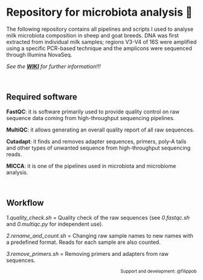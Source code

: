 # Repository for microbiota analysis 🦠
The following repository contains all pipelines and scripts I used to analyse milk microbiota composition in sheep and goat breeds. DNA was first extracted from individual milk samples; regions V3-V4 of 16S were amplified using a specific PCR-based technique and the amplicons were sequenced through Illumina NovaSeq.

*See the **[WIKI](https://github.com/gioche96/milk_microbiota/wiki)** for further information!!!*

<br>

## Required software
**FastQC**: it is software primarily used to provide quality control on raw sequence data coming from high-throughput sequencing pipelines. 

**MultiQC**: it allows generating an overall quality report of all raw sequences.

**Cutadapt**: it finds and removes adapter sequences, primers, poly-A tails and other types of unwanted sequence from high-throughput sequencing reads.

**MICCA**: it is one of the pipelines used in microbiota and microbiome analysis. 

<br>

## Workflow
*1.quality_check.sh*  =  Quality check of the raw sequences (see _0.fastqc.sh_ and _0.multiqc.py_ for independent use).

*2.rename_and_count.sh*  =  Changing raw sample names to new names with a predefined format. Reads for each sample are also counted. 

*3.remove_primers.sh*  =  Removing primers and adapters from raw sequences. 

<p align="right">
<sub>Support and development: @filippob<sub>
</p>
